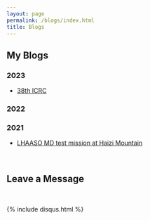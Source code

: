 ```yaml
---
layout: page
permalink: /blogs/index.html
title: Blogs
---
```

## My Blogs

### 2023

- [38th ICRC](https://easel7.github.io/blogs/ICRC2023)

### 2022


### 2021

- [LHAASO MD test mission at Haizi Mountain](https://easel7.github.io/blogs/HaiziMount)

<br>

## Leave a Message

<br>

{% include disqus.html %}

<br>
